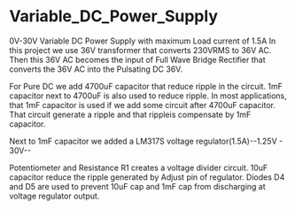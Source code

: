 # Variable_DC_Power_Supply
0V-30V Variable DC Power Supply with maximum Load current of 1.5A
In this project we use 36V transformer that converts 230VRMS to 36V AC.
Then this 36V AC becomes the input of Full Wave Bridge Rectifier that converts the 36V AC into the Pulsating DC 36V.

For Pure DC we add 4700uF capacitor that reduce ripple in the circuit.
1mF capacitor next to 4700uF is also used to reduce ripple. In most applications, that 1mF capacitor is used if we add some circuit after 4700uF capacitor.
That circuit generate a ripple and that rippleis compensate by 1mF capacitor.

Next to 1mF capacitor we added a LM317S voltage regulator(1.5A)--1.25V - 30V--

Potentiometer and Resistance R1 creates a voltage divider circuit.
10uF capacitor reduce the ripple generated by Adjust pin of regulator.
Diodes D4 and D5 are used to prevent 10uF cap and 1mF cap from discharging at voltage regulator output.
